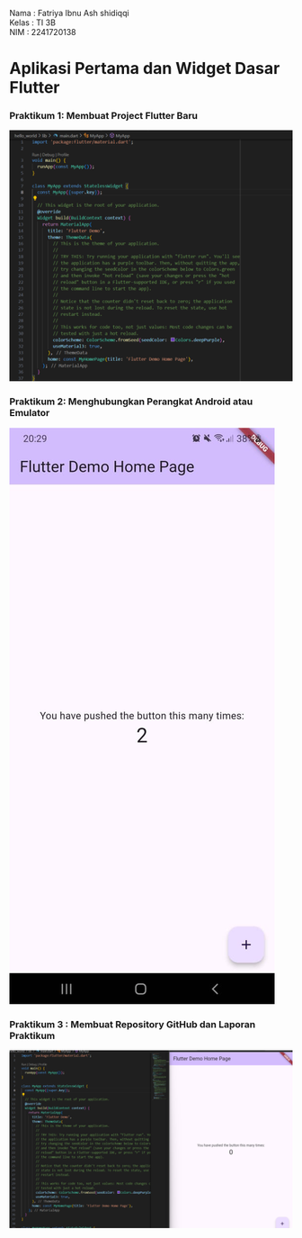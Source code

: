 Nama  : Fatriya Ibnu Ash shidiqqi <br>
Kelas : TI 3B <br>
NIM   : 2241720138 <BR> 

# Aplikasi Pertama dan Widget Dasar Flutter
### Praktikum 1: Membuat Project Flutter Baru
<img src="img/image.png">
 

###  Praktikum 2: Menghubungkan Perangkat Android atau Emulator
<img src="img/image3.jpg">


### Praktikum 3 : Membuat Repository GitHub dan Laporan Praktikum
<img src="img/image2.png">
 